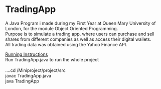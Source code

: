 # TradingApp

A Java Program i made during my First Year at Queen Mary University of London, for the module Object Oriented Programming.<br />
Purpose is to simulate a trading app, where users can purchase and sell shares from different companies as well as access their digital wallets.<br />
All trading data was obtained using the Yahoo Finance API.<br />

<ins>Running Instructions</ins><br />
Run TradingApp.java to run the whole project<br />
<br />
….cd /Miniproject/project/src	<br />
	javac TradingApp.java <br />
		java TradingApp
